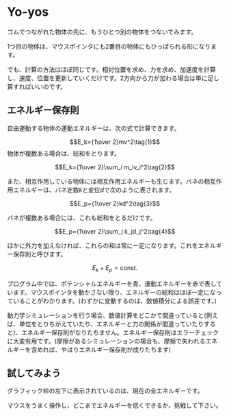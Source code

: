 # Yo-yos

ゴムでつながれた物体の先に、もうひとつ別の物体をつないでみます。

1つ目の物体は、マウスポインタにも2番目の物体にもひっぱられる形になります。

でも、計算の方法はほぼ同じです。相対位置を求め、力を求め、加速度を計算し、速度、位置を更新していくだけです。2方向から力が加わる場合は単に足し算すればいいのです。

## エネルギー保存則

自由運動する物体の運動エネルギーは、次の式で計算できます。

$$E_k={1\over 2}mv^2\tag{1}$$
物体が複数ある場合は、総和をとります。

$$E_k={1\over 2}\sum_i m_iv_i^2\tag{2}$$

また、相互作用している物体には相互作用エネルギーも生じます。バネの相互作用エネルギーは、バネ定数$k$と変位$d$で次のように表されます。

$$E_p={1\over 2}kd^2\tag{3}$$

バネが複数ある場合には、これも総和をとるだけです。

$$E_p={1\over 2}\sum_j k_jd_j^2\tag{4}$$

ほかに外力を加えなければ、これらの和は常に一定になります。これをエネルギー保存則と呼びます。

$$E_k+E_p=\textrm{const.}\tag{5}$$

プログラム中では、ポテンシャルエネルギーを青、運動エネルギーを赤で表しています。マウスポインタを動かさない限り、エネルギーの総和はほぼ一定になっていることがわかります。(わずかに変動するのは、数値積分による誤差です。)

動力学シミュレーションを行う場合、数値計算をどこかで間違っていると(例えば、単位をとりちがえていたり、エネルギーと力の関係が間違っていたりすると)、エネルギー保存則がなりたちません。エネルギー保存則はエラーチェックに大変有用です。(摩擦があるシミュレーションの場合も、摩擦で失われるエネルギーを含めれば、やはりエネルギー保存則が成りたちます)

## 試してみよう

グラフィック枠の左下に表示されているのは、現在の全エネルギーです。

マウスをうまく操作し、どこまでエネルギーを低くできるか、挑戦して下さい。